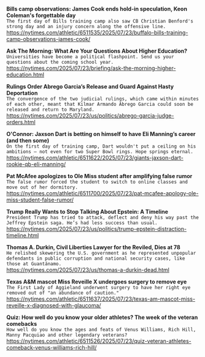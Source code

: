 **Bills camp observations: James Cook ends hold-in speculation, Keon Coleman's forgettable day**\
`The first day of Bills training camp also saw CB Christian Benford's strong day and an injury concern along the offensive line.`\
https://nytimes.com/athletic/6511535/2025/07/23/buffalo-bills-training-camp-observations-james-cook/

**Ask The Morning: What Are Your Questions About Higher Education?**\
`Universities have become a political flashpoint. Send us your questions about the coming school year.`\
https://nytimes.com/2025/07/23/briefing/ask-the-morning-higher-education.html

**Rulings Order Abrego Garcia’s Release and Guard Against Hasty Deportation**\
`The convergence of the two judicial rulings, which came within minutes of each other, meant that Kilmar Armando Abrego Garcia could soon be released and return to Maryland.`\
https://nytimes.com/2025/07/23/us/politics/abrego-garcia-judge-orders.html

**O'Connor: Jaxson Dart is betting on himself to have Eli Manning’s career (and then some)**\
`On the first day of training camp, Dart wouldn't put a ceiling on his ambitions — not even for two Super Bowl rings. Hope springs eternal. `\
https://nytimes.com/athletic/6511622/2025/07/23/giants-jaxson-dart-rookie-qb-eli-manning/

**Pat McAfee apologizes to Ole Miss student after amplifying false rumor**\
`The false rumor forced the student to switch to online classes and move out of her dormitory.`\
https://nytimes.com/athletic/6511700/2025/07/23/pat-mcafee-apology-ole-miss-student-false-rumor/

**Trump Really Wants to Stop Talking About Epstein: A Timeline**\
`President Trump has tried to attack, deflect and deny his way past the Jeffrey Epstein saga. He’s had less success than usual.`\
https://nytimes.com/2025/07/23/us/politics/trump-epstein-distraction-timeline.html

**Thomas A. Durkin, Civil Liberties Lawyer for the Reviled, Dies at 78**\
`He relished skewering the U.S. government as he represented unpopular defendants in public corruption and national security cases, like those at Guantánamo.`\
https://nytimes.com/2025/07/23/us/thomas-a-durkin-dead.html

**Texas A&M mascot Miss Reveille X undergoes surgery to remove eye**\
`The First Lady of Aggieland underwent surgery to have her right eye removed out of "an abundance of caution."`\
https://nytimes.com/athletic/6511637/2025/07/23/texas-am-mascot-miss-reveille-x-diagnosed-with-glaucoma/

**Quiz: How well do you know your older athletes? The week of the veteran comebacks**\
`How well do you know the ages and feats of Venus Williams, Rich Hill, Manny Pacquiao and other legendary veterans?`\
https://nytimes.com/athletic/6511526/2025/07/23/quiz-veteran-athletes-comeback-venus-williams-rich-hill/

